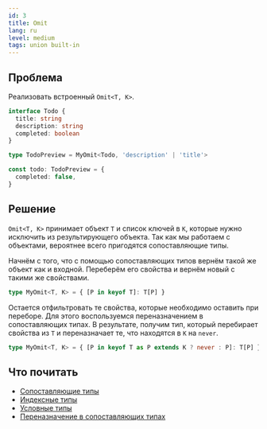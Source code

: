 ```yaml
---
id: 3
title: Omit
lang: ru
level: medium
tags: union built-in
---
```


## Проблема

Реализовать встроенный `Omit<T, K>`.

```typescript
interface Todo {
  title: string
  description: string
  completed: boolean
}

type TodoPreview = MyOmit<Todo, 'description' | 'title'>

const todo: TodoPreview = {
  completed: false,
}
```

## Решение

`Omit<T, K>` принимает объект `T` и список ключей в `K`, которые нужно исключить из результирующего объекта.
Так как мы работаем с объектами, вероятнее всего пригодятся сопоставляющие типы.

Начнём с того, что с помощью сопоставляющих типов вернём такой же объект как и входной.
Переберём его свойства и вернём новый с такими же свойствами.

```typescript
type MyOmit<T, K> = { [P in keyof T]: T[P] }
```

Остается отфильтровать те свойства, которые необходимо оставить при переборе.
Для этого воспользуемся переназначением в сопоставляющих типах.
В результате, получим тип, который перебирает свойства из `T` и переназначает те, что находятся в `K` на `never`.

```typescript
type MyOmit<T, K> = { [P in keyof T as P extends K ? never : P]: T[P] }
```

## Что почитать

- [Сопоставляющие типы](https://www.typescriptlang.org/docs/handbook/advanced-types.html#mapped-types)
- [Индексные типы](https://www.typescriptlang.org/docs/handbook/2/indexed-access-types.html)
- [Условные типы](https://www.typescriptlang.org/docs/handbook/2/conditional-types.html)
- [Переназначение в сопоставляющих типах](https://www.typescriptlang.org/docs/handbook/release-notes/typescript-4-1.html#key-remapping-in-mapped-types)
